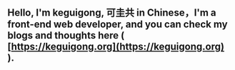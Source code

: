 ## Hello, I'm keguigong, 可圭共 in Chinese，I'm a front-end web developer, and you can check my blogs and thoughts here ( [https://keguigong.org](https://keguigong.org) ).
